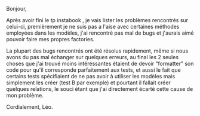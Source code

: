 Bonjour,

Après avoir fini le tp instabook , je vais lister les problèmes rencontrés sur celui-ci, premièrement je ne suis pas a l'aise avec certaines méthodes employées dans les modèles, j'ai rencontré pas mal de bugs et j'aurais aimé pouvoir faire mes propres factories.

La plupart des bugs rencontrés ont été résolus rapidement, même si nous avons du pas mal échanger sur quelques erreurs, au final les 2 seules choses que j'ai trouvé moins intéréssantes étaient de devoir "formatter" son code pour qu'il corresponde parfaitement aux tests, et aussi le fait que certains tests spécifiaient de ne pas avoir à utiliser les modèles mais simplement les créer (test B par exemple) et pourtant il fallait créer quelques relations, le souci étant que j'ai directement écarté cette cause de mon problème.

Cordialement,
Léo.
